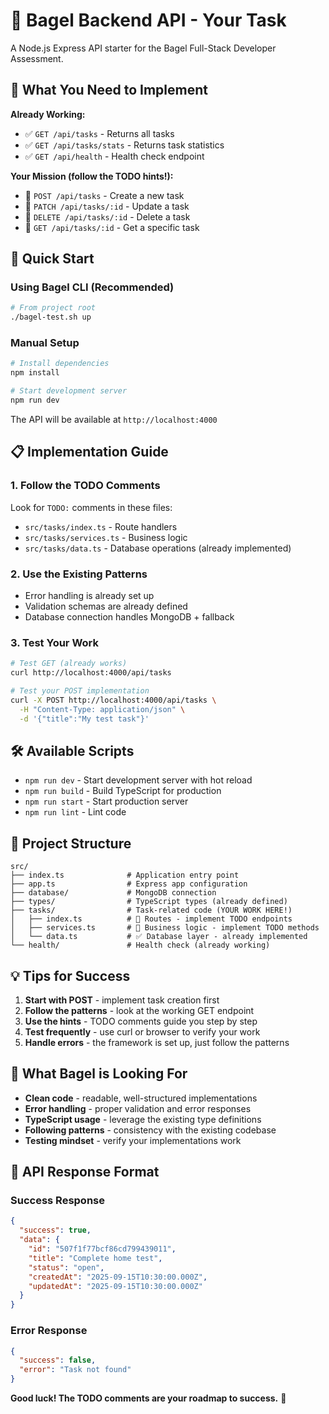 # 🥯 Bagel Backend API - Your Task

A Node.js Express API starter for the Bagel Full-Stack Developer Assessment.

## 🎯 What You Need to Implement

**Already Working:**
- ✅ `GET /api/tasks` - Returns all tasks
- ✅ `GET /api/tasks/stats` - Returns task statistics  
- ✅ `GET /api/health` - Health check endpoint

**Your Mission (follow the TODO hints!):**
- 🔨 `POST /api/tasks` - Create a new task
- 🔨 `PATCH /api/tasks/:id` - Update a task
- 🔨 `DELETE /api/tasks/:id` - Delete a task
- 🔨 `GET /api/tasks/:id` - Get a specific task

## 🚀 Quick Start

### Using Bagel CLI (Recommended)
```bash
# From project root
./bagel-test.sh up
```

### Manual Setup
```bash
# Install dependencies
npm install

# Start development server
npm run dev
```

The API will be available at `http://localhost:4000`

## 📋 Implementation Guide

### 1. Follow the TODO Comments
Look for `TODO:` comments in these files:
- `src/tasks/index.ts` - Route handlers
- `src/tasks/services.ts` - Business logic
- `src/tasks/data.ts` - Database operations (already implemented)

### 2. Use the Existing Patterns
- Error handling is already set up
- Validation schemas are already defined
- Database connection handles MongoDB + fallback

### 3. Test Your Work
```bash
# Test GET (already works)
curl http://localhost:4000/api/tasks

# Test your POST implementation
curl -X POST http://localhost:4000/api/tasks \
  -H "Content-Type: application/json" \
  -d '{"title":"My test task"}'
```

## 🛠️ Available Scripts

- `npm run dev` - Start development server with hot reload
- `npm run build` - Build TypeScript for production
- `npm run start` - Start production server
- `npm run lint` - Lint code

## 📁 Project Structure

```
src/
├── index.ts              # Application entry point
├── app.ts                # Express app configuration  
├── database/             # MongoDB connection
├── types/                # TypeScript types (already defined)
├── tasks/                # Task-related code (YOUR WORK HERE!)
│   ├── index.ts          # 🔨 Routes - implement TODO endpoints
│   ├── services.ts       # 🔨 Business logic - implement TODO methods
│   └── data.ts           # ✅ Database layer - already implemented
└── health/               # Health check (already working)
```

## 💡 Tips for Success

1. **Start with POST** - implement task creation first
2. **Follow the patterns** - look at the working GET endpoint
3. **Use the hints** - TODO comments guide you step by step
4. **Test frequently** - use curl or browser to verify your work
5. **Handle errors** - the framework is set up, just follow the patterns

## 🎯 What Bagel is Looking For

- **Clean code** - readable, well-structured implementations
- **Error handling** - proper validation and error responses
- **TypeScript usage** - leverage the existing type definitions
- **Following patterns** - consistency with the existing codebase
- **Testing mindset** - verify your implementations work

## 🔧 API Response Format

### Success Response
```json
{
  "success": true,
  "data": {
    "id": "507f1f77bcf86cd799439011",
    "title": "Complete home test",
    "status": "open",
    "createdAt": "2025-09-15T10:30:00.000Z",
    "updatedAt": "2025-09-15T10:30:00.000Z"
  }
}
```

### Error Response
```json
{
  "success": false,
  "error": "Task not found"
}
```

**Good luck! The TODO comments are your roadmap to success.** 🚀